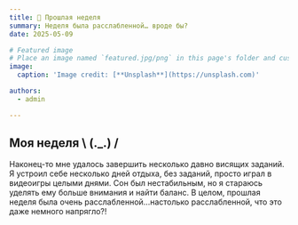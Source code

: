 ```yaml
---
title: 🎉 Прошлая неделя
summary: Неделя была расслабленной… вроде бы?
date: 2025-05-09

# Featured image
# Place an image named `featured.jpg/png` in this page's folder and customize its options here.
image:
  caption: 'Image credit: [**Unsplash**](https://unsplash.com)'

authors:
  - admin

---
```


## Моя неделя \ (._.) /

Наконец-то мне удалось завершить несколько давно висящих заданий.
Я устроил себе несколько дней отдыха, без заданий, просто играл в видеоигры целыми днями.
Сон был нестабильным, но я стараюсь уделять ему больше внимания и найти баланс.
В целом, прошлая неделя была очень расслабленной...настолько расслабленной,
что это даже немного напрягло?!
